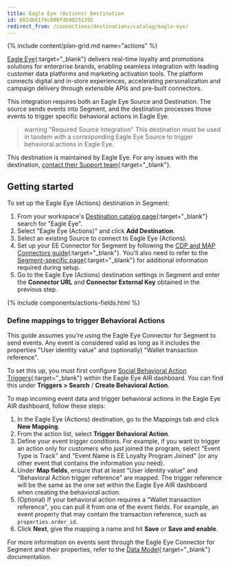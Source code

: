 ```yaml
---
title: Eagle Eye (Actions) Destination
id: 682db61f6c600fdb90251392
redirect_from: /connections/destinations/catalog/eagle-eye/
---
```


{% include content/plan-grid.md name="actions" %}

[Eagle Eye](https://eagleeye.com/?utm_source=segmentio&utm_medium=docs&utm_campaign=partners){:target="_blank"} delivers real-time loyalty and promotions solutions for enterprise brands, enabling seamless integration with leading customer data platforms and marketing activation tools. The platform connects digital and in-store experiences, accelerating personalization and campaign delivery through extensible APIs and pre-built connectors.

This integration requires both an Eagle Eye Source and Destination. The source sends events into Segment, and the destination processes those events to trigger specific behavioral actions in Eagle Eye.

> warning "Required Source Integration"
> This destination must be used in tandem with a corresponding Eagle Eye Source to trigger behavioral actions in Eagle Eye.

This destination is maintained by Eagle Eye. For any issues with the destination, [contact their Support team](mailto:support@eagleeye.com){:target="_blank"}.

## Getting started

To set up the Eagle Eye (Actions) destination in Segment:

1. From your workspace's [Destination catalog page](https://app.segment.com/goto-my-workspace/destinations/catalog){:target="_blank"} search for "Eagle Eye".
2. Select "Eagle Eye (Actions)" and click **Add Destination**.
3. Select an existing Source to connect to Eagle Eye (Actions).
4. Set up your EE Connector for Segment by following the [CDP and MAP Connectors guide](https://developer.eagleeye.com/eagleeye-developer/docs/eagle-eye-connect-cdp-map){:target="_blank"}. You'll also need to refer to the [Segment-specific page](https://developer.eagleeye.com/docs/segment){:target="_blank"} for additional information required during setup.
5. Go to the Eagle Eye (Actions) destination settings in Segment and enter the **Connector URL** and **Connector External Key** obtained in the previous step.

{% include components/actions-fields.html %}

### Define mappings to trigger Behavioral Actions

This guide assumes you're using the Eagle Eye Connector for Segment to send events. Any event is considered valid as long as it includes the properties "User identity value" and (optionally) "Wallet transaction reference". 

To set this up, you must first configure [Social Behavioral Action Triggers](https://developer.eagleeye.com/eagleeye-developer/docs/segment#set-up-social-behavioural-action-triggers){:target="_blank"} within the Eagle Eye AIR dashboard. You can find this under **Triggers > Search** / **Create Behavioral Action**.

To map incoming event data and trigger behavioral actions in the Eagle Eye AIR dashboard, follow these steps:

1. In the Eagle Eye (Actions) destination, go to the Mappings tab and click **New Mapping**.
2. From the action list, select **Trigger Behavioral Action**.
3. Define your event trigger conditions. For example, if you want to trigger an action only for customers who just joined the program, select "Event Type is Track" and "Event Name is EE Loyalty Program Joined" (or any other event that contains the information you need).
4. Under **Map fields**, ensure that at least "User identity value" and "Behavioral Action trigger reference" are mapped. The trigger reference will be the same as the one set within the Eagle Eye AIR dashboard when creating the behavioral action. 
5. (Optional) If your behavioral action requires a "Wallet transaction reference", you can pull it from one of the event fields. For example, an event property that may contain the transaction reference, such as `properties.order_id`.
6. Click **Next**, give the mapping a name and hit **Save** or **Save and enable**.

For more information on events sent through the Eagle Eye Connector for Segment and their properties, refer to the [Data Model](https://developer.eagleeye.com/eagleeye-developer/docs/segment#data-model){:target="_blank"} documentation.
